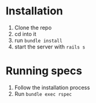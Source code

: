 # Installation

1. Clone the repo
2. cd into it
3. run `bundle install`
4. start the server with `rails s`

# Running specs

1. Follow the installation process
2. Run `bundle exec rspec`
